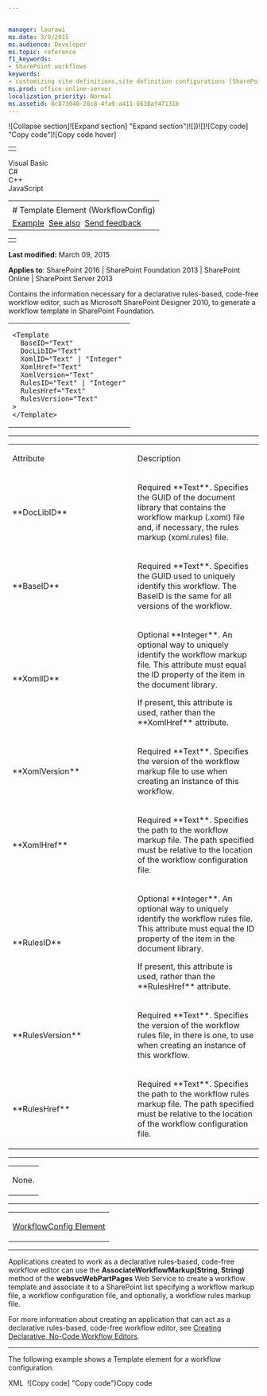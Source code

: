 ```yaml
---


manager: laurawi
ms.date: 3/9/2015
ms.audience: Developer
ms.topic: reference
f1_keywords:
- SharePoint workflows
keywords:
- customizing site definitions,site definition configurations [SharePoint 2010]
ms.prod: office-online-server
localization_priority: Normal
ms.assetid: 8c873040-28c8-4fa9-a411-6638af47131b
---
```


![Collapse
section]![Expand
section] "Expand section")![]()![])![]![]()![Copy
code] "Copy code")![Copy code
hover]
<table>
<tbody>
<tr class="odd">
<td align="left"></td>
</tr>
</tbody>
</table>

Visual Basic  
C\#  
C++  
JavaScript  

<table>
<tbody>
<tr class="odd">
<td align="left"><span id="runningHeaderText"></span></td>
</tr>
<tr class="even">
<td align="left"># Template Element (WorkflowConfig)</td>
</tr>
<tr class="odd">
<td align="left"><a href="#exampleToggle">Example</a>  <a href="#seeAlsoToggle">See also</a>  <span id="headfeedbackarea" class="feedbackhead"><a href="javascript:SubmitFeedback(&#39;docthis@Microsoft.com&#39;,&#39;&#39;,&#39;&#39;,&#39;&#39;,&#39;1.0.18082.1225&#39;,&#39;%0\dThank%20you%20for%20your%20feedback.%20The%20developer%20writing%20teams%20use%20your%20feedback%20to%20improve%20documentation.%20While%20we%20are%20reviewing%20your%20feedback,%20we%20may%20send%20you%20e-mail%20to%20ask%20for%20clarification%20or%20feedback%20on%20a%20solution.%20We%20do%20not%20use%20your%20e-mail%20address%20for%20any%20other%20purpose%20and%20we%20delete%20it%20after%20we%20finish%20our%20review.%0\AFor%20further%20information%20about%20the%20privacy%20policies%20of%20Microsoft,%20please%20see%20http://privacy.microsoft.com/en-us/default.aspx.%0\A%0\d&#39;,&#39;Customer%20feedback&#39;);">Send feedback</a></span></td>
</tr>
</tbody>
</table>

<table>
<colgroup>
<col width="100%" />
</colgroup>
<tbody>
<tr class="odd">
<td align="left"></td>
</tr>
</tbody>
</table>

**Last modified:** March 09, 2015

**Applies to**: SharePoint 2016 | SharePoint Foundation 2013 |
SharePoint Online | SharePoint Server 2013

Contains the information necessary for a declarative rules-based,
code-free workflow editor, such as Microsoft SharePoint Designer 2010,
to generate a workflow template in SharePoint Foundation.

<span codelanguage="other"></span>
<table>
<colgroup>
<col width="100%" />
</colgroup>
<tbody>
<tr class="odd">
<td align="left"><pre><code>&lt;Template
  BaseID=&quot;Text&quot;
  DocLibID=&quot;Text&quot;
  XomlID=&quot;Text&quot; | &quot;Integer&quot;
  XomlHref=&quot;Text&quot;
  XomlVersion=&quot;Text&quot;
  RulesID=&quot;Text&quot; | &quot;Integer&quot;
  RulesHref=&quot;Text&quot;
  RulesVersion=&quot;Text&quot;
&gt;
&lt;/Template&gt;</code></pre></td>
</tr>
</tbody>
</table>


-----------------------------------------------------------------------------------------------------------------------------------------------------------------------------------------------

<table>
<colgroup>
<col width="50%" />
<col width="50%" />
</colgroup>
<tbody>
<tr class="odd">
<td align="left"><p>Attribute</p></td>
<td align="left"><p>Description</p></td>
</tr>
<tr class="even">
<td align="left"><p>**DocLibID**</p></td>
<td align="left"><p>Required **Text**. Specifies the GUID of the document library that contains the workflow markup (.xoml) file and, if necessary, the rules markup (xoml.rules) file.</p></td>
</tr>
<tr class="odd">
<td align="left"><p>**BaseID**</p></td>
<td align="left"><p>Required **Text**. Specifies the GUID used to uniquely identify this workflow. The BaseID is the same for all versions of the workflow.</p></td>
</tr>
<tr class="even">
<td align="left"><p>**XomlID**</p></td>
<td align="left"><p>Optional **Integer**. An optional way to uniquely identify the workflow markup file. This attribute must equal the ID property of the item in the document library.</p>
<p>If present, this attribute is used, rather than the **XomlHref** attribute.</p></td>
</tr>
<tr class="odd">
<td align="left"><p>**XomlVersion**</p></td>
<td align="left"><p>Required **Text**. Specifies the version of the workflow markup file to use when creating an instance of this workflow.</p></td>
</tr>
<tr class="even">
<td align="left"><p>**XomlHref**</p></td>
<td align="left"><p>Required **Text**. Specifies the path to the workflow markup file. The path specified must be relative to the location of the workflow configuration file.</p></td>
</tr>
<tr class="odd">
<td align="left"><p>**RulesID**</p></td>
<td align="left"><p>Optional **Integer**. An optional way to uniquely identify the workflow rules file. This attribute must equal the ID property of the item in the document library.</p>
<p>If present, this attribute is used, rather than the **RulesHref** attribute.</p></td>
</tr>
<tr class="even">
<td align="left"><p>**RulesVersion**</p></td>
<td align="left"><p>Required **Text**. Specifies the version of the workflow rules file, in there is one, to use when creating an instance of this workflow.</p></td>
</tr>
<tr class="odd">
<td align="left"><p>**RulesHref**</p></td>
<td align="left"><p>Required **Text**. Specifies the path to the workflow rules markup file. The path specified must be relative to the location of the workflow configuration file.</p></td>
</tr>
</tbody>
</table>


---------------------------------------------------------------------------------------------------------------------------------------------------------------------------------------------------

<table>
<colgroup>
<col width="100%" />
</colgroup>
<tbody>
<tr class="odd">
<td align="left"><p>None.</p></td>
</tr>
</tbody>
</table>


----------------------------------------------------------------------------------------------------------------------------------------------------------------------------------------------------

<table>
<colgroup>
<col width="100%" />
</colgroup>
<tbody>
<tr class="odd">
<td align="left"><p><span sdata="link"><a href="workflowconfig-element.md">WorkflowConfig Element</a></span></p></td>
</tr>
</tbody>
</table>


----------------------------------------------------------------------------------------------------------------------------------------------------------------------------------------------------------------------------

Applications created to work as a declarative rules-based, code-free
workflow editor can use the <span sdata="cer"
target="M:websvcWebPartPages.WebPartPagesWebService.AssociateWorkflowMarkup(System.String,System.String)">**AssociateWorkflowMarkup(String,
String)**</span> method of the <span sdata="cer"
target="N:websvcWebPartPages">**websvcWebPartPages**</span> Web Service
to create a workflow template and associate it to a SharePoint list
specifying a workflow markup file, a workflow configuration file, and
optionally, a workflow rules markup file.

For more information about creating an application that can act as a
declarative rules-based, code-free workflow editor, see [Creating
Declarative, No-Code Workflow
Editors](http://msdn.microsoft.com/library/60dfda8d-e724-4d7d-9578-aa239c362dcf(Office.15).aspx).


------------------------------------------------------------------------------------------------------------------------------------------------------------------------------------------

The following example shows a Template element for a workflow
configuration.

<span codelanguage="xmlLang"></span>
XML 
<span class="copyCode" onclick="CopyCode(this)"
onkeypress="CopyCode_CheckKey(this, event)"
onmouseover="ChangeCopyCodeIcon(this)"
onmouseout="ChangeCopyCodeIcon(this)" tabindex="0">![Copy
code] "Copy code")Copy code</span>
    <Template
        BaseID="{68B99644-EDCE-4988-9D11-7FD5CCAE09CC}"
        DocLibID="{74FAE22C-0176-46DF-AA12-988CE79C8889}"
        XomlHref="Workflows/Notify Me/Notify Me.xoml"
        XomlVersion="V3.0"
        RulesHref="Workflows/Notify Me/Notify Me.xoml.rules"
        RulesVersion="V3.0"
    >


-------------------------------------------------------------------------------------------------------------------------------------------------------------------------------------------

#### Concepts

[Workflow configuration schema
reference](workflow-configuration-schema-reference.md)</span>

#### Other resources

[Workflow Development for Windows SharePoint
Services](http://msdn.microsoft.com/library/ad7a5bf2-fab0-4b30-ae0b-46b15f16b491(Office.15).aspx)

[Creating Declarative, No-Code Workflow
Editors](http://msdn.microsoft.com/library/60dfda8d-e724-4d7d-9578-aa239c362dcf(Office.15).aspx)

[Office SharePoint Designer 2007
Overview](http://msdn.microsoft.com/library/5ef4e933-564e-4dea-b2f4-c1b621774969(Office.15).aspx)








